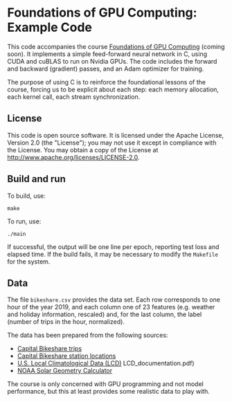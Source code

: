 # Foundations of GPU Computing: Example Code

This code accompanies the course [Foundations of GPU Computing](https://indii.org/gpu-course/) (coming soon). It implements a simple feed-forward neural network in C, using CUDA and cuBLAS to run on Nvidia GPUs. The code includes the forward and backward (gradient) passes, and an Adam optimizer for training.

The purpose of using C is to reinforce the foundational lessons of the course, forcing us to be explicit about each step: each memory allocation, each kernel call, each stream synchronization.

## License

This code is open source software. It is licensed under the Apache License,
Version 2.0 (the "License"); you may not use it except in compliance with the
License. You may obtain a copy of the License at
<http://www.apache.org/licenses/LICENSE-2.0>.

## Build and run

To build, use:

    make

To run, use:

    ./main

If successful, the output will be one line per epoch, reporting test loss and elapsed time. If the build fails, it may be necessary to modify the `Makefile` for the system.

## Data

The file `bikeshare.csv` provides the data set. Each row corresponds to one hour of the year 2019, and each column one of 23 features (e.g. weather and holiday information, rescaled) and, for the last column, the label (number of trips in the hour, normalized).

The data has been prepared from the following sources:

  * [Capital Bikeshare trips](https://www.capitalbikeshare.com/system-data)
  * [Capital Bikeshare station locations](http://opendata.dc.gov/datasets/a1f7acf65795451d89f0a38565a975b3_5)
  * [U.S. Local Climatological Data (LCD)](https://www.ncei.noaa.gov/metadata/geoportal/rest/metadata/item/gov.noaa.ncdc:C00684/html)
LCD_documentation.pdf)
  * [NOAA Solar Geometry Calculator](https://www.esrl.noaa.gov/gmd/grad/antuv/SolarCalc.jsp)

The course is only concerned with GPU programming and not model performance, but this at least provides some realistic data to play with.

